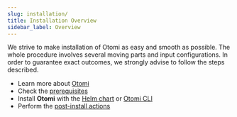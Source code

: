 ```yaml
---
slug: installation/
title: Installation Overview
sidebar_label: Overview
---
```


We strive to make installation of Otomi as easy and smooth as possible. The whole procedure involves several moving parts and input configurations. In order to guarantee exact outcomes, we strongly advise to follow the steps described.

- Learn more about [Otomi](/about)
- Check the [prerequisites](prerequisites)
- Install **Otomi** with the [Helm chart](chart) or [Otomi CLI](cli)
- Perform the [post-install actions](post-install-actions)
